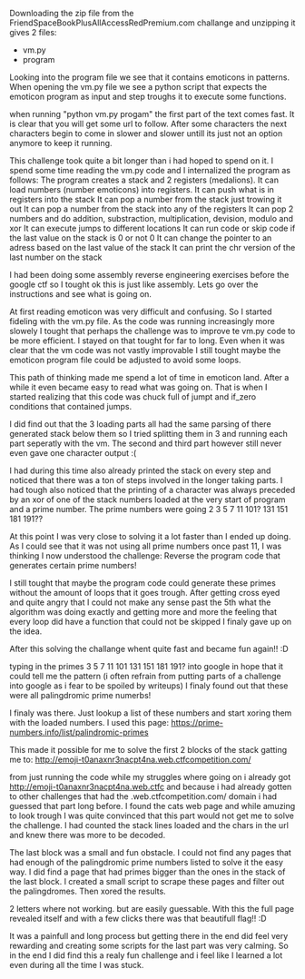 Downloading the zip file from the FriendSpaceBookPlusAllAccessRedPremium.com challange and unzipping it gives 2 files:
- vm.py
- program

Looking into the program file we see that it contains emoticons in patterns.
When opening the vm.py file we see a python script that expects the emoticon program as input and step troughs it to execute some functions.

when running "python vm.py progam" the first part of the text comes fast. It is clear that you will get some url to follow.
After some characters the next characters begin to come in slower and slower untill its just not an option anymore to keep it running.

This challenge took quite a bit longer than i had hoped to spend on it.
I spend some time reading the vm.py code and I internalized the program as follows:
The program creates a stack and 2 registers (medalions). 
It can load numbers (number emoticons) into registers.
It can push what is in registers into the stack
It can pop a number from the stack just trowing it out
It can pop a number from the stack into any of the registers
It can pop 2 numbers and do addition, substraction, multiplication, devision, modulo and xor
It can execute jumps to different locations
It can run code or skip code if the last value on the stack is 0 or not 0
It can change the pointer to an adress based on the last value of the stack
It can print the chr version of the last number on the stack

I had been doing some assembly reverse engineering exercises before the google ctf so I tought ok this is just like assembly.
Lets go over the instructions and see what is going on.

At first reading emoticon was very difficult and confusing.
So I started fideling with the vm.py file. 
As the code was running increasingly more slowely I tought that perhaps the challenge was to improve te vm.py code to be more efficient.
I stayed on that tought for far to long. Even when it was clear that the vm code was not vastly improvable I still tought maybe the 
emoticon program file could be adjusted to avoid some loops.

This path of thinking made me spend a lot of time in emoticon land. After a while it even became easy to read what was going on.
That is when I started realizing that this code was chuck full of jumpt and if_zero conditions that contained jumps.

I did find out that the 3 loading parts all had the same parsing of there generated stack below them so I tried splitting them in 3 and running 
each part seperatly with the vm. The second and third part however still never even gave one character output :(

I had during this time also already printed the stack on every step and noticed that there was a ton of steps involved in the longer taking parts.
I had tough also noticed that the printing of a character was always preceded by an xor of one of the stack numbers loaded at the very start of program
and a prime number. The prime numbers were going 2 3 5 7 11 101? 131 151 181 191??

At this point I was very close to solving it a lot faster than I ended up doing. As I could see that it was not using all prime numbers once past 11,
I was thinking I now understood the challenge: Reverse the program code that generates certain prime numbers!

I still tought that maybe the program code could generate these primes without the amount of loops that it goes trough.
After getting cross eyed and quite angry that I could not make any sense past the 5th what the algorithm was doing exactly
and getting more and more the feeling that every loop did have a function that could not be skipped I finaly gave up on the idea.

After this solving the challange whent quite fast and became fun again!! :D

typing in the primes  3 5 7 11 101 131 151 181 191? into google in hope that it could tell me the pattern 
(i often refrain from putting parts of a challenge into google as i fear to be spoiled by writeups)
I finaly found out that these were all palingdromic prime numerbs! 

I finaly was there. Just lookup a list of these numbers and start xoring them with the loaded numbers.
I used this page:
https://prime-numbers.info/list/palindromic-primes

This made it possible for me to solve the first 2 blocks of the stack gatting me to:
http://emoji-t0anaxnr3nacpt4na.web.ctfcompetition.com/

from just running the code while my struggles where going on i already got http://emoji-t0anaxnr3nacpt4na.web.ctfc
and because i had already gotten to other challenges that had the .web.ctfcompetition.com/ domain i had guessed that part long before.
I found the cats web page and while amuzing to look trough I was quite convinced that this part would not get me to solve the challenge.
I had counted the stack lines loaded and the chars in the url and knew there was more to be decoded.

The last block was a small and fun obstacle. I could not find any pages that had enough of the palingdromic prime numbers listed to solve it the easy way.
I did find a page that had primes bigger than the ones in the stack of the last block.
I created a small script to scrape these pages and filter out the palingdromes. Then xored the results.

2 letters where not working. but are easily guessable. With this the full page revealed itself 
and with a few clicks there was that beautifull flag!! :D

It was a painfull and long process but getting there in the end did feel very rewarding and creating some scripts for the last part was very calming.
So in the end I did find this a realy fun challenge and i feel like I learned a lot even during all the time I was stuck.

